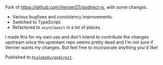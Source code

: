 Fork of <https://github.com/VernierST/godirect-js>, with some changes.

- Various bugfixes and consistency improvements.
- Switched to TypeScript.
- Refactored to `async`/`await` in a lot of places.

I made this for my own use and don't intend to contribute the changes upstream
since the upstream repo seems pretty dead and I'm not sure if Vernier wants my changes.
But feel free to incorporate anything you'd like!

Published to [`@calebeby/godirect`](https://www.npmjs.com/@calebeby/godirect).

